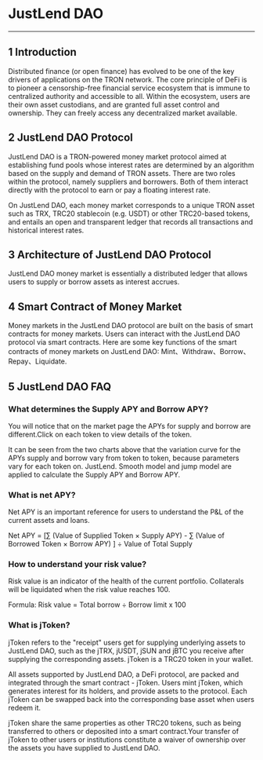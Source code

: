 # JustLend DAO
----

## 1 Introduction

Distributed finance (or open finance) has evolved to be one of the key drivers of applications on
the TRON network. The core principle of DeFi is to pioneer a censorship-free financial service
ecosystem that is immune to centralized authority and accessible to all. Within the ecosystem,
users are their own asset custodians, and are granted full asset control and ownership. They
can freely access any decentralized market available.

## 2 JustLend DAO Protocol

JustLend DAO is a TRON-powered money market protocol aimed at establishing fund pools whose
interest rates are determined by an algorithm based on the supply and demand of TRON
assets. There are two roles within the protocol, namely suppliers and borrowers. Both of them
interact directly with the protocol to earn or pay a floating interest rate.

On JustLend DAO, each money market corresponds to a unique TRON asset such as TRX, TRC20
stablecoin (e.g. USDT) or other TRC20-based tokens, and entails an open and transparent
ledger that records all transactions and historical interest rates.

## 3 Architecture of JustLend DAO Protocol

JustLend DAO money market is essentially a distributed ledger that allows users to supply or borrow
assets as interest accrues.

## 4 Smart Contract of Money Market

Money markets in the JustLend DAO protocol are built on the basis of smart contracts for money
markets. Users can interact with the JustLend DAO protocol via smart contracts. Here are some key
functions of the smart contracts of money markets on JustLend DAO: Mint、Withdraw、Borrow、Repay、Liquidate.

## 5 JustLend DAO FAQ

### What determines the Supply APY and Borrow APY?
You will notice that on the market page the APYs for supply and borrow are different.Click on each token to view details of the token.

It can be seen from the two charts above that the variation curve for the APYs supply and borrow vary from token to token, because parameters vary for each token on. JustLend. Smooth model and jump model are applied to calculate the Supply APY and Borrow APY.

### What is net APY?
Net APY is an important reference for users to understand the P&L of the current assets and loans.

Net APY = [∑ (Value of Supplied Token × Supply APY) - ∑ (Value of Borrowed Token × Borrow APY) ] ÷ Value of Total Supply

### How to understand your risk value?
Risk value is an indicator of the health of the current portfolio. Collaterals will be liquidated when the risk value reaches 100.

Formula: Risk value = Total borrow ÷ Borrow limit x 100

### What is jToken?
jToken refers to the "receipt" users get for supplying underlying assets to JustLend DAO, such as the jTRX, jUSDT, jSUN and jBTC you receive after supplying the corresponding assets. jToken is a TRC20 token in your wallet.

All assets supported by JustLend DAO, a DeFi protocol, are packed and integrated through the smart contract - jToken. Users mint jToken, which generates interest for its holders, and provide assets to the protocol. Each jToken can be swapped back into the corresponding base asset when users redeem it.

jToken share the same properties as other TRC20 tokens, such as being transferred to others or deposited into a smart contract.Your transfer of jToken to other users or institutions constitute a waiver of ownership over the assets you have supplied to JustLend DAO.


